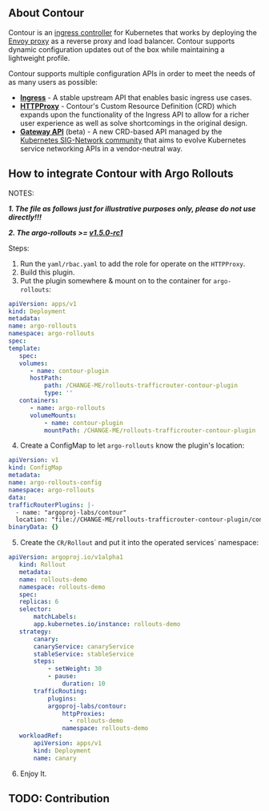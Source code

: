 ## About Contour

Contour is an [ingress controller](https://kubernetes.io/docs/concepts/services-networking/ingress-controllers/) for Kubernetes that works by deploying the [Envoy proxy](https://www.envoyproxy.io/) as a reverse proxy and load balancer.
Contour supports dynamic configuration updates out of the box while maintaining a lightweight profile.

Contour supports multiple configuration APIs in order to meet the needs of as many users as possible:

- **[Ingress](https://kubernetes.io/docs/concepts/services-networking/ingress/)** - A stable upstream API that enables basic ingress use cases.
- **[HTTPProxy](https://projectcontour.io/docs/main/config/fundamentals/)** - Contour's Custom Resource Definition (CRD) which expands upon the functionality of the Ingress API to allow for a richer user experience as well as solve shortcomings in the original design.
- **[Gateway API](https://gateway-api.sigs.k8s.io/)** (beta) - A new CRD-based API managed by the [Kubernetes SIG-Network community](https://github.com/kubernetes/community/tree/master/sig-network) that aims to evolve Kubernetes service networking APIs in a vendor-neutral way.

## How to integrate Contour with Argo Rollouts

NOTES:

**_1. The file as follows just for illustrative purposes only, please do not use directly!!!_**

**_2. The argo-rollouts >= [v1.5.0-rc1](https://github.com/argoproj/argo-rollouts/releases/tag/v1.5.0-rc1)_**

Steps:

1. Run the `yaml/rbac.yaml` to add the role for operate on the `HTTPProxy`.
2. Build this plugin.
3. Put the plugin somewhere & mount on to the container for `argo-rollouts`:

```yaml
apiVersion: apps/v1
kind: Deployment
metadata:
name: argo-rollouts
namespace: argo-rollouts
spec:
template:
   spec:
   volumes:
      - name: contour-plugin
      hostPath:
          path: /CHANGE-ME/rollouts-trafficrouter-contour-plugin
          type: ''
   containers:
      - name: argo-rollouts
      volumeMounts:
          - name: contour-plugin
          mountPath: /CHANGE-ME/rollouts-trafficrouter-contour-plugin

```

4. Create a ConfigMap to let `argo-rollouts` know the plugin's location:

```yaml
apiVersion: v1
kind: ConfigMap
metadata:
name: argo-rollouts-config
namespace: argo-rollouts
data:
trafficRouterPlugins: |-
  - name: "argoproj-labs/contour"
  location: "file://CHANGE-ME/rollouts-trafficrouter-contour-plugin/contour-plugin"
binaryData: {}
```

5. Create the `CR/Rollout` and put it into the operated services` namespace:

```yaml
apiVersion: argoproj.io/v1alpha1
   kind: Rollout
   metadata:
   name: rollouts-demo
   namespace: rollouts-demo
   spec:
   replicas: 6
   selector:
       matchLabels:
       app.kubernetes.io/instance: rollouts-demo
   strategy:
       canary:
       canaryService: canaryService
       stableService: stableService
       steps:
           - setWeight: 30
           - pause:
               duration: 10
       trafficRouting:
           plugins:
           argoproj-labs/contour:
               httpProxies:
                 - rollouts-demo
               namespace: rollouts-demo
   workloadRef:
       apiVersion: apps/v1
       kind: Deployment
       name: canary

```

6. Enjoy It.

## TODO: Contribution
